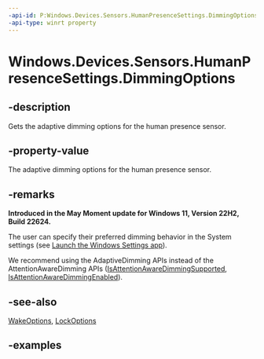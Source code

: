 ```yaml
---
-api-id: P:Windows.Devices.Sensors.HumanPresenceSettings.DimmingOptions
-api-type: winrt property
---
```


# Windows.Devices.Sensors.HumanPresenceSettings.DimmingOptions

<!--
public Windows.Devices.Sensors.AdaptiveDimmingOptions DimmingOptions { get; }
-->

## -description

Gets the adaptive dimming options for the human presence sensor.

## -property-value

The adaptive dimming options for the human presence sensor.

## -remarks

**Introduced in the May Moment update for Windows 11, Version 22H2, Build 22624.**

The user can specify their preferred dimming behavior in the System settings (see [Launch the Windows Settings app](/windows/uwp/launch-resume/launch-settings-app#system)).

We recommend using the AdaptiveDimming APIs instead of the AttentionAwareDimming APIs ([IsAttentionAwareDimmingSupported](humanpresencefeatures_isattentionawaredimmingsupported.md), [IsAttentionAwareDimmingEnabled](humanpresencesettings_isattentionawaredimmingenabled.md)).

## -see-also

[WakeOptions](humanpresencesettings_wakeoptions.md), [LockOptions](humanpresencesettings_lockoptions.md)

## -examples
